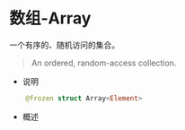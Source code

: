 # 数组-Array
一个有序的、随机访问的集合。

> An ordered, random-access collection.

- 说明

```swift
    @frozen struct Array<Element>
```

- 概述
